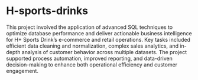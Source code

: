 # H-sports-drinks

This project involved the application of advanced SQL techniques to optimize database performance and deliver actionable business intelligence for H+ Sports Drink’s e-commerce and retail operations. Key tasks included efficient data cleaning and normalization, complex sales analytics, and in-depth analysis of customer behavior across multiple datasets. The project supported process automation, improved reporting, and data-driven decision-making to enhance both operational efficiency and customer engagement.
